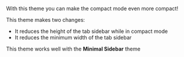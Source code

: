 With this theme you can make the compact mode even more compact!

This theme makes two changes:

- It reduces the height of the tab sidebar while in compact mode
- It reduces the minimum width of the tab sidebar

This theme works well with the **Minimal Sidebar** theme
